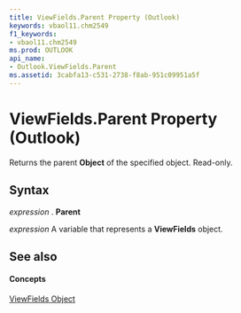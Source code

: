 ```yaml
---
title: ViewFields.Parent Property (Outlook)
keywords: vbaol11.chm2549
f1_keywords:
- vbaol11.chm2549
ms.prod: OUTLOOK
api_name:
- Outlook.ViewFields.Parent
ms.assetid: 3cabfa13-c531-2738-f8ab-951c09951a5f
---
```



# ViewFields.Parent Property (Outlook)

Returns the parent  **Object** of the specified object. Read-only.


## Syntax

 _expression_ . **Parent**

 _expression_ A variable that represents a **ViewFields** object.


## See also


#### Concepts


[ViewFields Object](viewfields-object-outlook.md)

